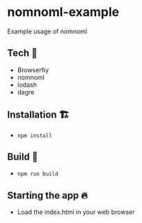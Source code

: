 # nomnoml-example

Example usage of nomnoml

## Tech :robot:
* Browserfiy
* nomnoml
* lodash
* dagre

## Installation :building_construction:
* `npm install`

## Build :wrench:
* `npm run build`

## Starting the app :fire:
* Load the index.html in your web browser